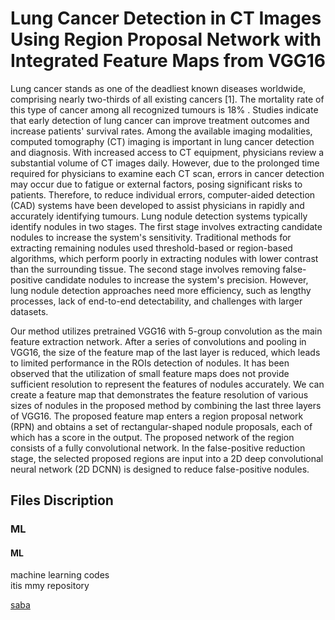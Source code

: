 # Lung Cancer Detection in CT Images Using Region Proposal Network with Integrated Feature Maps from VGG16 
Lung cancer stands as one of the deadliest known diseases worldwide, comprising nearly two-thirds of all existing cancers [1]. The mortality rate of this type of cancer among all recognized tumours is 18% . Studies indicate that early detection of lung cancer can improve treatment outcomes and increase patients' survival rates. Among the available imaging modalities, computed tomography (CT) imaging is important in lung cancer detection and diagnosis. With increased access to CT equipment, physicians review a substantial volume of CT images daily. However, due to the prolonged time required for physicians to examine each CT scan, errors in cancer detection may occur due to fatigue or external factors, posing significant risks to patients. Therefore, to reduce individual errors, computer-aided detection (CAD) systems have been developed to assist physicians in rapidly and accurately identifying tumours.
Lung nodule detection systems typically identify nodules in two stages. The first stage involves extracting candidate nodules to increase the system's sensitivity. Traditional methods for extracting remaining nodules used threshold-based or region-based algorithms, which perform poorly in extracting nodules with lower contrast than the surrounding tissue. The second stage involves removing false-positive candidate nodules to increase the system's precision. However, lung nodule detection approaches need more efficiency, such as lengthy processes, lack of end-to-end detectability, and challenges with larger datasets.

Our method utilizes pretrained VGG16 with 5-group convolution as the main feature extraction network. After a series of convolutions and pooling in VGG16, the size of the feature map of the last layer is reduced, which leads to limited performance in the ROIs detection of nodules. It has been observed that the utilization of small feature maps does not provide sufficient resolution to represent the features of nodules accurately. We can create a feature map that demonstrates the feature resolution of various sizes of nodules in the proposed method by combining the last three layers of VGG16. 
The proposed feature map enters a region proposal network (RPN) and obtains a set of rectangular-shaped nodule proposals, each of which has a score in the output. The proposed network of the region consists of a fully convolutional network. In the false-positive reduction stage, the selected proposed regions are input into a 2D deep convolutional neural network (2D DCNN) is designed to reduce false-positive nodules. 

## Files Discription
### ML
#### ML

machine learning codes   
itis mmy repository

[saba](https://github.com/sabadaftari?tab=repositories)
